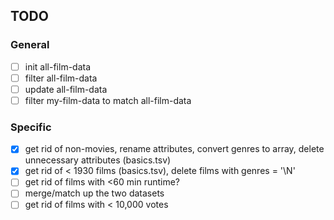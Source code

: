 ## TODO

### General
- [ ] init all-film-data
- [ ] filter all-film-data
- [ ] update all-film-data
- [ ] filter my-film-data to match all-film-data

### Specific
- [x] get rid of non-movies, rename attributes, convert genres to array, delete unnecessary attributes (basics.tsv)
- [x] get rid of < 1930 films (basics.tsv), delete films with genres = '\\N'
- [ ] get rid of films with <60 min runtime?
- [ ] merge/match up the two datasets
- [ ] get rid of films with < 10,000 votes
